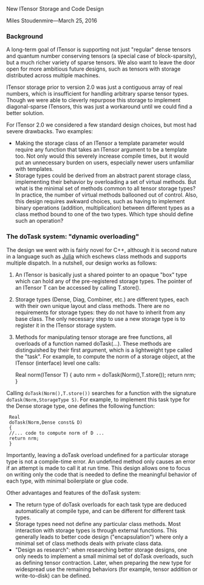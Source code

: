 <span class='article_title'>New ITensor Storage and Code Design</span>

<span class='article_sig'>Miles Stoudenmire&mdash;March 25, 2016</span>

### Background

A long-term goal of ITensor is supporting not just "regular" dense tensors
and quantum number conserving tensors (a special case of block-sparsity),
but a much richer variety of sparse tensors. We also want to leave
the door open for more ambitious future designs, such as tensors with storage distributed
across multiple machines.

ITensor storage prior to version 2.0 was just a contiguous array of real numbers, which
is insufficient for handling arbitrary sparse tensor types. Though we were able to cleverly
repurpose this storage to implement diagonal-sparse ITensors, this was just a workaround
until we could find a better solution.

For ITensor 2.0 we considered a few standard design choices, but most had severe drawbacks.
Two examples:
* Making the storage class of an ITensor a template parameter would require any
function that takes an ITensor argument to be a template too. Not only would this severely
increase compile times, but it would put an unnecessary burden on users, especially newer
users unfamiliar with templates.
* Storage types could be derived from an abstract parent 
storage class, implementing their behavior by overloading a set of virtual 
methods. But what is the minimal set of methods
common to all tensor storage types? In practice, the number of virtual methods 
ballooned out of control. Also, this design requires awkward choices, such as having to
implement binary operations (addition, multiplication) between different types as 
a class method bound to one of the two types. Which type should define such an operation?

### The doTask system: "dynamic overloading"

The design we went with is fairly novel for C++, although it is second nature in a 
language such as [Julia](http://julialang.org) which eschews class methods and supports multiple dispatch.
In a nutshell, our design works as follows:
1. An ITensor is basically just a shared pointer to an opaque "box" type which
can hold any of the pre-registered storage types. The pointer of an ITensor T
can be accessed by calling T.store().
2. Storage types (Dense, Diag, Combiner, etc.) are different types, each with 
their own unique layout and class methods. There are no requirements for storage types:
they do not have to inherit from any base class. The only necessary step
to use a new storage type is to register it in the ITensor storage system.
3. Methods for manipulating tensor storage are free functions, all overloads
of a function named doTask(...). These methods are distinguished by their first
argument, which is a lightweight type called the "task". For example, to compute
the norm of a storage object, at the ITensor (interface) level one calls:


     Real
     norm(ITensor T)
     {
     auto nrm = doTask(Norm(),T.store());
     return nrm;
     }

Calling `doTask(Norm(),T.store())` searches for a function with the signature
`doTask(Norm,StorageType S)`. For example, to implement this task type for 
the Dense storage type, one defines the following function:

     Real
     doTask(Norm,Dense const& D)
     {
     //... code to compute norm of D ...
     return nrm;
     }

Importantly, leaving a doTask
overload undefined for a particular storage type is not a compile-time error.
An undefined method only causes an error if an attempt is made to call it 
at run time. This design allows one to focus on writing only the code
that is needed to define the meaningful behavior of each type, with minimal
boilerplate or glue code.

Other advantages and features of the doTask system:
* The return type of doTask overloads for each task type are deduced automatically
at compile type, and can be different for different task types.
* Storage types need not define any particular class methods. Most interaction
with storage types is through external functions. This generally
leads to better code design ("encapsulation") where only a minimal set of class
methods deals with private class data.
* "Design as research": when researching better storage designs, one only needs
to implement a small minimal set of doTask overloads, such as defining tensor contraction. 
Later, when preparing the new type for widespread use the remaining behaviors 
(for example, tensor addition or write-to-disk) can be defined.



